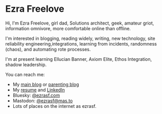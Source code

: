 <h1>Ezra Freelove</h1>
Hi, I'm Ezra Freelove, girl dad, Solutions architect, geek, amateur griot, information omnivore, more comfortable online than offline.

I'm interested in blogging, reading widely, writing, new technology, site reliability engineering,integrations, learning from incidents, randomness (chaos), and automating rote processes.

I'm at present learning Ellucian Banner, Axiom Elite, Ethos Integration, shadow leadership.

You can reach me:
* My <a href="https://www.ezrasf.com/wplog/">main blog</a> or <a href="https://polymathparent.wordpress.com">parenting blog</a>
* My <a href="https://docs.google.com/document/d/1UXRNJphoma-026O3-Sq-a_AfAbFxnjaCFO2itWqrp7Y/edit?usp=sharing">resume</a> and <a href="https://www.linkedin.com/in/ezrafreelove/?lipi=urn%3Ali%3Apage%3Ad_flagship3_notifications%3BXZnOHk0VQ229jN%2BfW7Kwvg%3D%3D">LinkedIn</a>
* Bluesky: <a href="https://bsky.app/profile/ezrasf.com">@ezrasf.com</a>
* Mastodon: <a href="https://mas.to/@ezrasf">@ezrasf@mas.to</a>
* Lots of places on the internet as ezrasf.
